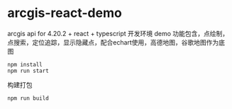 # arcgis-react-demo

arcgis api for 4.20.2 + react + typescript 开发环境
demo 功能包含，点绘制，点搜索，定位追踪，显示隐藏点，配合echart使用，高德地图，谷歌地图作为底图
```
npm install 
npm run start
```
构建打包
```
npm run build
```
